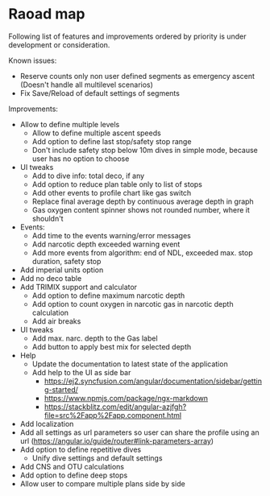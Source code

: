 # Raoad map

Following list of features and improvements ordered by priority is under development or consideration.

Known issues:

* Reserve counts only non user defined segments as emergency ascent (Doesn't handle all multilevel scenarios)
* Fix Save/Reload of default settings of segments

Improvements:

* Allow to define multiple levels
  * Allow to define multiple ascent speeds
  * Add option to define last stop/safety stop range
  * Don't include safety stop below 10m dives in simple mode, because user has no option to choose
* UI tweaks
  * Add to dive info: total deco, if any
  * Add option to reduce plan table only to list of stops
  * Add other events to profile chart like gas switch
  * Replace final average depth by continuous average depth in graph
  * Gas oxygen content spinner shows not rounded number, where it shouldn't
* Events:
  * Add time to the events warning/error messages
  * Add narcotic depth exceeded warning event
  * Add more events from algorithm: end of NDL, exceeded max. stop duration, safety stop
* Add imperial units option
* Add no deco table
* Add TRIMIX support and calculator
  * Add option to define maximum narcotic depth
  * Add option to count oxygen in narcotic gas in narcotic depth calculation
  * Add air breaks
* UI tweaks
  * Add max. narc. depth to the Gas label
  * Add button to apply best mix for selected depth
* Help
  * Update the documentation to latest state of the application
  * Add help to the UI as side bar 
    * <https://ej2.syncfusion.com/angular/documentation/sidebar/getting-started/>
    * <https://www.npmjs.com/package/ngx-markdown>
    * <https://stackblitz.com/edit/angular-azjfgh?file=src%2Fapp%2Fapp.component.html>
* Add localization
* Add all settings as url parameters so user can share the profile using an url (<https://angular.io/guide/router#link-parameters-array>)
* Add option to define repetitive dives
  * Unify dive settings and default settings
* Add CNS and OTU calculations
* Add option to define deep stops
* Allow user to compare multiple plans side by side
